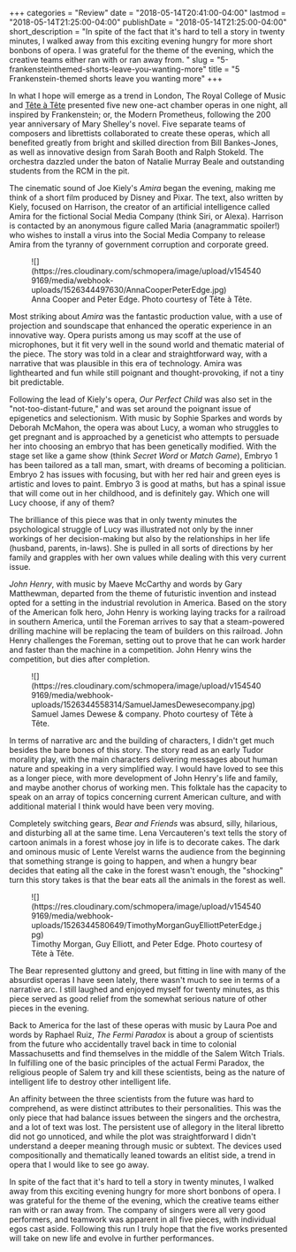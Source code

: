 +++
categories = "Review"
date = "2018-05-14T20:41:00-04:00"
lastmod = "2018-05-14T21:25:00-04:00"
publishDate = "2018-05-14T21:25:00-04:00"
short_description = "In spite of the fact that it's hard to tell a story in twenty minutes, I walked away from this exciting evening hungry for more short bonbons of opera. I was grateful for the theme of the evening, which the creative teams either ran with or ran away from. "
slug = "5-frankensteinthemed-shorts-leave-you-wanting-more"
title = "5 Frankenstein-themed shorts leave you wanting more"
+++

In what I hope will emerge as a trend in London, The Royal College of Music and [Tête à Tête](/scene/companies/tete-a-tete/) presented five new one-act chamber operas in one night, all inspired by Frankenstein; or, the Modern Prometheus, following the 200 year anniversary of Mary Shelley's novel. Five separate teams of composers and librettists collaborated to create these operas, which all benefited greatly from bright and skilled direction from Bill Bankes-Jones, as well as innovative design from Sarah Booth and Ralph Stokeld. The orchestra dazzled under the baton of Natalie Murray Beale and outstanding students from the RCM in the pit.

The cinematic sound of Joe Kiely's *Amira* began the evening, making me think of a short film produced by Disney and Pixar. The text, also written by Kiely, focused on Harrison, the creator of an artificial intelligence called Amira for the fictional Social Media Company (think Siri, or Alexa). Harrison is contacted by an anonymous figure called Maria (anagrammatic spoiler!) who wishes to install a virus into the Social Media Company to release Amira from the tyranny of government corruption and corporate greed. 

<figure data-type="image">
![](https://res.cloudinary.com/schmopera/image/upload/v1545409169/media/webhook-uploads/1526344497630/AnnaCooperPeterEdge.jpg)
<figcaption>Anna Cooper and Peter Edge. Photo courtesy of Tête à Tête.</figcaption>
</figure>

Most striking about *Amira* was the fantastic production value, with a use of projection and soundscape that enhanced the operatic experience in an innovative way. Opera purists among us may scoff at the use of microphones, but it fit very well in the sound world and thematic material of the piece. The story was told in a clear and straightforward way, with a narrative that was plausible in this era of technology. Amira was lighthearted and fun while still poignant and thought-provoking, if not a tiny bit predictable.

Following the lead of Kiely's opera, *Our Perfect Child* was also set in the "not-too-distant-future," and was set around the poignant issue of epigenetics and selectionism. With music by Sophie Sparkes and words by Deborah McMahon, the opera was about Lucy, a woman who struggles to get pregnant and is approached by a geneticist who attempts to persuade her into choosing an embryo that has been genetically modified. With the stage set like a game show (think *Secret Word* or *Match Game*), Embryo 1 has been tailored as a tall man, smart, with dreams of becoming a politician. Embryo 2 has issues with focusing, but with her red hair and green eyes is artistic and loves to paint. Embryo 3 is good at maths, but has a spinal issue that will come out in her childhood, and is definitely gay. Which one will Lucy choose, if any of them?

The brilliance of this piece was that in only twenty minutes the psychological struggle of Lucy was illustrated not only by the inner workings of her decision-making but also by the relationships in her life (husband, parents, in-laws). She is pulled in all sorts of directions by her family and grapples with her own values while dealing with this very current issue.

*John Henry*, with music by Maeve McCarthy and words by Gary Matthewman, departed from the theme of futuristic invention and instead opted for a setting in the industrial revolution in America. Based on the story of the American folk hero, John Henry is working laying tracks for a railroad in southern America, until the Foreman arrives to say that a steam-powered drilling machine will be replacing the team of builders on this railroad. John Henry challenges the Foreman, setting out to prove that he can work harder and faster than the machine in a competition. John Henry wins the competition, but dies after completion.

<figure data-type="image">
![](https://res.cloudinary.com/schmopera/image/upload/v1545409169/media/webhook-uploads/1526344558314/SamuelJamesDewesecompany.jpg)
<figcaption>Samuel James Dewese & company. Photo courtesy of Tête à Tête.</figcaption>
</figure>

In terms of narrative arc and the building of characters, I didn't get much besides the bare bones of this story. The story read as an early Tudor morality play, with the main characters delivering messages about human nature and speaking in a very simplified way. I would have loved to see this as a longer piece, with more development of John Henry's life and family, and maybe another chorus of working men. This folktale has the capacity to speak on an array of topics concerning current American culture, and with additional material I think would have been very moving.

Completely switching gears, *Bear and Friends* was absurd, silly, hilarious, and disturbing all at the same time. Lena Vercauteren's text tells the story of cartoon animals in a forest whose joy in life is to decorate cakes. The dark and ominous music of Lente Verelst warns the audience from the beginning that something strange is going to happen, and when a hungry bear decides that eating all the cake in the forest wasn't enough, the "shocking" turn this story takes is that the bear eats all the animals in the forest as well.

<figure data-type="image">
![](https://res.cloudinary.com/schmopera/image/upload/v1545409169/media/webhook-uploads/1526344580649/TimothyMorganGuyElliottPeterEdge.jpg)
<figcaption>Timothy Morgan, Guy Elliott, and Peter Edge. Photo courtesy of Tête à Tête.</figcaption>
</figure>

The Bear represented gluttony and greed, but fitting in line with many of the absurdist operas I have seen lately, there wasn't much to see in terms of a narrative arc. I still laughed and enjoyed myself for twenty minutes, as this piece served as good relief from the somewhat serious nature of other pieces in the evening.

Back to America for the last of these operas with music by Laura Poe and words by Raphael Ruiz, *The Fermi Paradox* is about a group of scientists from the future who accidentally travel back in time to colonial Massachusetts and find themselves in the middle of the Salem Witch Trials. In fulfilling one of the basic principles of the actual Fermi Paradox, the religious people of Salem try and kill these scientists, being as the nature of intelligent life to destroy other intelligent life.

An affinity between the three scientists from the future was hard to comprehend, as were distinct attributes to their personalities. This was the only piece that had balance issues between the singers and the orchestra, and a lot of text was lost. The persistent use of allegory in the literal libretto did not go unnoticed, and while the plot was straightforward I didn't understand a deeper meaning through music or subtext. The devices used compositionally and thematically leaned towards an elitist side, a trend in opera that I would like to see go away.

In spite of the fact that it's hard to tell a story in twenty minutes, I walked away from this exciting evening hungry for more short bonbons of opera. I was grateful for the theme of the evening, which the creative teams either ran with or ran away from. The company of singers were all very good performers, and teamwork was apparent in all five pieces, with individual egos cast aside. Following this run I truly hope that the five works presented will take on new life and evolve in further performances.
